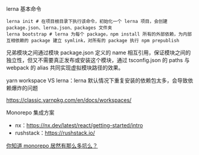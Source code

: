 



lerna 基本命令
```shell
lerna init # 在项目根目录下执行该命令，初始化一个 lerna 项目，会创建 package.json、lerna.json、packages 文件夹
lerna bootstrap # lerna 为每个 package，npm install 所有的外部依赖，为内部互相依赖的 package 建立 symlink，对所有的 package 执行 npm prepublish
```

兄弟模块之间通过模块 package.json 定义的 name 相互引用，保证模块之间的独立性，但又不需要真正发布或安装这个模块，通过 tsconfig.json 的 paths 与 webpack 的 alias 共同实现虚拟模块路径的效果。

yarn workspace VS lerna：lerna 默认情况下重复安装的依赖包太多，会导致依赖爆炸的问题

https://classic.yarnpkg.com/en/docs/workspaces/

Monorepo 集成方案
* nx：https://nx.dev/latest/react/getting-started/intro
* rushstack：https://rushstack.io/


[你知道 monorepo 居然有那么多坑么？](https://blog.csdn.net/qiwoo_weekly/article/details/115713366)